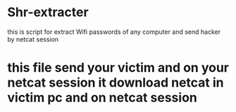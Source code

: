 # Shr-extracter
this is script for extract Wifi passwords of any computer and send hacker by netcat session
# this file send your victim and on your netcat session it download netcat in victim pc and on netcat session
